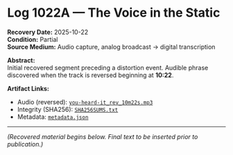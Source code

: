 # Log 1022A — The Voice in the Static
**Recovery Date:** 2025-10-22  
**Condition:** Partial  
**Source Medium:** Audio capture, analog broadcast → digital transcription

**Abstract:**  
Initial recovered segment preceding a distortion event. Audible phrase discovered when the track is reversed beginning at **10:22**.

**Artifact Links:**  
- Audio (reversed): [`you-heard-it_rev_10m22s.mp3`](../artifacts/log-1022a/you-heard-it_rev_10m22s.mp3)  
- Integrity (SHA256): [`SHA256SUMS.txt`](../artifacts/log-1022a/SHA256SUMS.txt)  
- Metadata: [`metadata.json`](../artifacts/log-1022a/metadata.json)

---

*(Recovered material begins below. Final text to be inserted prior to publication.)*
